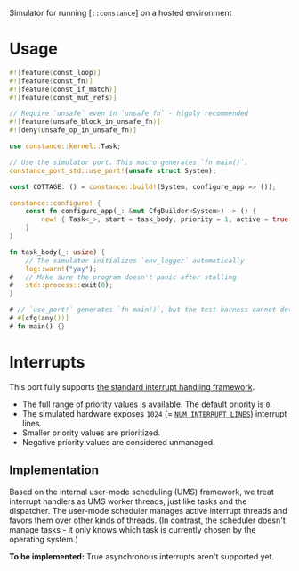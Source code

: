 Simulator for running [`::constance`] on a hosted environment

# Usage

```rust
#![feature(const_loop)]
#![feature(const_fn)]
#![feature(const_if_match)]
#![feature(const_mut_refs)]

// Require `unsafe` even in `unsafe fn` - highly recommended
#![feature(unsafe_block_in_unsafe_fn)]
#![deny(unsafe_op_in_unsafe_fn)]

use constance::kernel::Task;

// Use the simulator port. This macro generates `fn main()`.
constance_port_std::use_port!(unsafe struct System);

const COTTAGE: () = constance::build!(System, configure_app => ());

constance::configure! {
    const fn configure_app(_: &mut CfgBuilder<System>) -> () {
        new! { Task<_>, start = task_body, priority = 1, active = true };
    }
}

fn task_body(_: usize) {
    // The simulator initializes `env_logger` automatically
    log::warn!("yay");
#   // Make sure the program doesn't panic after stalling
#   std::process::exit(0);
}

# // `use_port!` generates `fn main()`, but the test harness cannot detect that
# #[cfg(any())]
# fn main() {}
```

# Interrupts

This port fully supports [the standard interrupt handling framework].

 - The full range of priority values is available. The default priority is `0`.
 - The simulated hardware exposes `1024` (= [`NUM_INTERRUPT_LINES`]) interrupt
   lines.
 - Smaller priority values are prioritized.
 - Negative priority values are considered unmanaged.

[the standard interrupt handling framework]: ::constance#interrupt-handling-framework
[`NUM_INTERRUPT_LINES`]: crate::NUM_INTERRUPT_LINES

## Implementation

Based on the internal user-mode scheduling (UMS) framework, we treat interrupt handlers as UMS worker threads, just like tasks and the dispatcher. The user-mode scheduler manages active interrupt threads and favors them over other kinds of threads. (In contrast, the scheduler doesn't manage tasks - it only knows which task is currently chosen by the operating system.)

**To be implemented:** True asynchronous interrupts aren't supported yet.

